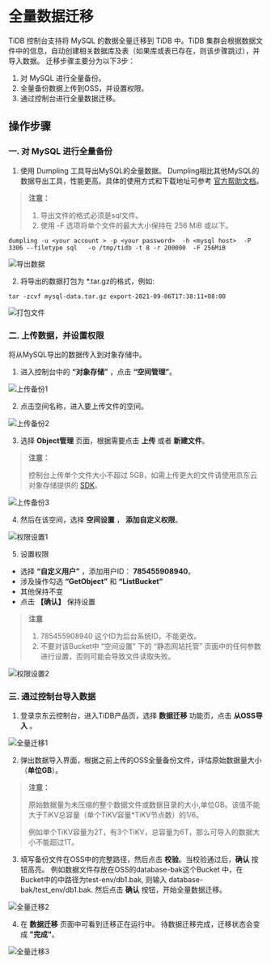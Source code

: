 # 全量数据迁移
TiDB 控制台支持将 MySQL 的数据全量迁移到 TiDB 中。TiDB 集群会根据数据文件中的信息，自动创建相关数据库及表（如果库或表已存在，则该步骤跳过），并导入数据。 迁移步骤主要分为以下3步：
1. 对 MySQL 进行全量备份。
2. 全量备份数据上传到OSS，并设置权限。
3. 通过控制台进行全量数据迁移。





## 操作步骤
### 一. 对 MySQL 进行全量备份
1. 使用 Dumpling 工具导出MySQL的全量数据。 Dumpling相比其他MySQL的数据导出工具，性能更高。具体的使用方式和下载地址可参考 [官方帮助文档](https://docs.pingcap.com/zh/tidb/stable/dumpling-overview)。

> **注意：**
> 1. 导出文件的格式必须是sql文件。
> 2. 使用 -F 选项将单个文件的最大大小保持在 256 MiB 或以下。

```SHELL
dumpling -u <your account > -p <your password>  -h <mysql host>  -P 3306 --filetype sql   -o /tmp/tidb -t 8 -r 200000  -F 256MiB
```

![导出数据](../../../../image/TiDB/mysql-dumpling.png)

2. 将导出的数据打包为 \*.tar.gz的格式，例如:
```SHELL
tar -zcvf mysql-data.tar.gz export-2021-09-06T17:38:11+08:00
```

![打包文件](../../../../image/TiDB/tar-data-migration.png)


### 二. 上传数据，并设置权限
将从MySQL导出的数据传入到对象存储中。

1. 进入控制台中的 **“对象存储”** ，点击 **“空间管理”**。

![上传备份1](../../../../image/TiDB/upload-data-1.png)

2. 点击空间名称，进入要上传文件的空间。

![上传备份2](../../../../image/TiDB/upload-data-2.png)

3. 选择 **Object管理** 页面，根据需要点击 **上传** 或者 **新建文件**。

> **注意：**
>
> 控制台上传单个文件大小不超过 5GB，如需上传更大的文件请使用京东云对象存储提供的 [SDK](https://docs.jdcloud.com/cn/object-storage-service/multipart-upload-s3)。

![上传备份3](../../../../image/TiDB/upload-data-3.png)

4. 然后在该空间，选择 **空间设置** ， **添加自定义权限**。

![权限设置1](../../../../image/TiDB/Grant-File-Privilege-1.png)

5. 设置权限
- 选择 **“自定义用户”** ，添加用户ID： **785455908940**。
- 涉及操作勾选 **“GetObject”** 和 **“ListBucket”**
- 其他保持不变
- 点击 **【确认】** 保持设置

> **注意**
> 
> 1. 785455908940 这个ID为后台系统ID，不能更改。
> 2. 不要对该Bucket中 “空间设置” 下的 “静态网站托管” 页面中的任何参数进行设置，否则可能会导致文件读取失败。

![权限设置2](../../../../image/TiDB/Grant-File-Privilege-2.png)

### 三. 通过控制台导入数据

1. 登录京东云控制台，进入TiDB产品页，选择 **数据迁移** 功能页，点击 **从OSS导入** 。

![全量迁移1](../../../../image/TiDB/full-migration-1.png)

2. 弹出数据导入界面，根据之前上传的OSS全量备份文件，评估原始数据量大小（**单位GB**）。

> **注意：**
>
> 原始数据量为未压缩的整个数据文件或数据目录的大小,单位GB。该值不能大于TiKV总容量（单个TiKV容量*TiKV节点数）的1/6。
>
> 例如单个TiKV容量为2T，有3个TiKV，总容量为6T，那么可导入的数据大小不能超过1T。

3. 填写备份文件在OSS中的完整路径，然后点击 **校验**。当校验通过后，**确认** 按钮高亮。 例如数据文件存放在OSS的database-bak这个Bucket 中，在Bucket中的中路径为test-env/db1.bak, 则输入 database-bak/test_env/db1.bak. 然后点击 **确认** 按钮，开始全量数据迁移。

![全量迁移2](../../../../image/TiDB/full-migration-2.png)

4. 在 **数据迁移** 页面中可看到迁移正在运行中。 待数据迁移完成，迁移状态会变成 **"完成"**。

![全量迁移3](../../../../image/TiDB/full-migration-3.png)

  	
